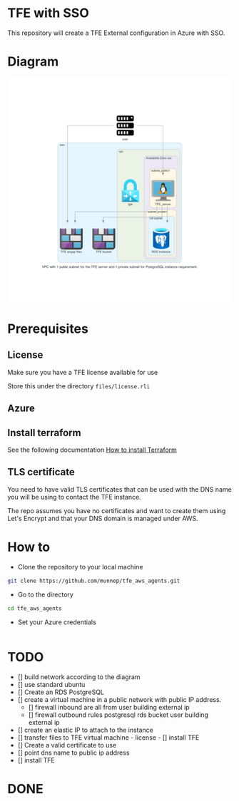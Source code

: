 # TFE with SSO

This repository will create a TFE External configuration in Azure with SSO. 


# Diagram

![](diagram/diagram_tfe_azure_sso.png)  

# Prerequisites

## License
Make sure you have a TFE license available for use

Store this under the directory `files/license.rli`

## Azure


## Install terraform  
See the following documentation [How to install Terraform](https://learn.hashicorp.com/tutorials/terraform/install-cli)

## TLS certificate
You need to have valid TLS certificates that can be used with the DNS name you will be using to contact the TFE instance.  
  
The repo assumes you have no certificates and want to create them using Let's Encrypt and that your DNS domain is managed under AWS. 


# How to

- Clone the repository to your local machine
```sh
git clone https://github.com/munnep/tfe_aws_agents.git
```
- Go to the directory  
```sh
cd tfe_aws_agents
```
- Set your Azure credentials
```

```

# TODO

- [] build network according to the diagram
- [] use standard ubuntu 
- [] Create an RDS PostgreSQL
- [] create a virtual machine in a public network with public IP address.
    - [] firewall inbound are all from user building external ip
    - [] firewall outbound rules
          postgresql rds
          bucket
          user building external ip
- [] create an elastic IP to attach to the instance
- [] transfer files to TFE virtual machine
      - license
      - [] install TFE
- [] Create a valid certificate to use 
- [] point dns name to public ip address
- [] install TFE

# DONE



